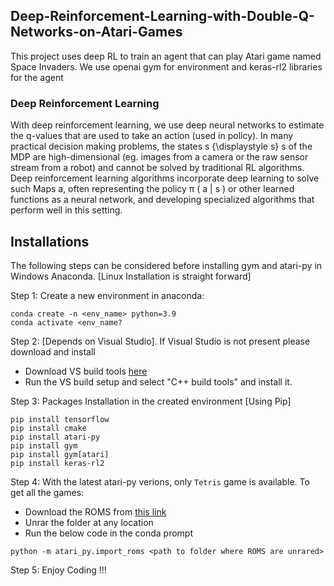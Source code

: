 ## Deep-Reinforcement-Learning-with-Double-Q-Networks-on-Atari-Games
This project uses deep RL to train an agent that can play Atari game named Space Invaders. We use openai gym for environment and keras-rl2 libraries for the agent
### Deep Reinforcement Learning
With deep reinforcement learning, we use deep neural networks to estimate the q-values that are used to take an action (used in policy). In many practical decision making problems, the states s {\displaystyle s} s of the MDP are high-dimensional (eg. images from a camera or the raw sensor stream from a robot) and cannot be solved by traditional RL algorithms. Deep reinforcement learning algorithms incorporate deep learning to solve such Maps a, often representing the policy π ( a | s ) or other learned functions as a neural network, and developing specialized algorithms that perform well in this setting.

## Installations

The following steps can be considered before installing gym and atari-py in Windows Anaconda. [Linux Installation is straight forward]

Step 1: Create a new environment in anaconda: 
```
conda create -n <env_name> python=3.9
conda activate <env_name?
```

Step 2: [Depends on Visual Studio]. If Visual Studio is not present please download and install
   - Download VS build tools [here](https://visualstudio.microsoft.com/thank-you-downloading-visual-studio/?sku=BuildTools&rel=16)
   - Run the VS build setup and select "C++ build tools" and install it.

Step 3: Packages Installation in the created environment [Using Pip]
```
pip install tensorflow
pip install cmake
pip install atari-py
pip install gym
pip install gym[atari]
pip install keras-rl2
```

Step 4: With the latest atari-py verions, only `Tetris` game is available. To get all the games:
   - Download the ROMS from [this link](http://www.atarimania.com/rom_collection_archive_atari_2600_roms.html)
   - Unrar the folder at any location
   - Run the below code in the conda prompt
```
python -m atari_py.import_roms <path to folder where ROMS are unrared>
```

Step 5: Enjoy Coding !!!

